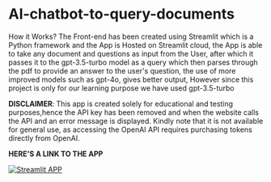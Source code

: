 # AI-chatbot-to-query-documents
How it Works?
The Front-end has been created using Streamlit which is a Python framework and the App is Hosted on Streamlit cloud, the App is able to take any document and questions as input from the User, after which it passes it to the gpt-3.5-turbo model as a query which then parses through the pdf to provide an answer to the user's question, the use of more improved models such as gpt-4o, gives better output, However since this project is only for our learning purpose we have used gpt-3.5-turbo

**DISCLAIMER**: This app is created solely for educational and testing purposes,hence the API key has been removed and when the website calls the API and an error message is displayed. Kindly note that it is not available for general use, as accessing the OpenAI API requires purchasing tokens directly from OpenAI.

**HERE'S A LINK TO THE APP**

[![Streamlit APP](https://static.streamlit.io/badges/streamlit_badge_black_white.svg)](https://ai-chatbot-to-query-documents-uhbhy.streamlit.app/)
